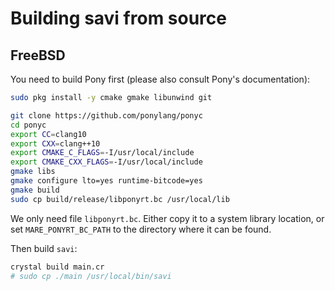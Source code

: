 # Building savi from source

## FreeBSD

You need to build Pony first (please also consult Pony's documentation):

```sh
sudo pkg install -y cmake gmake libunwind git

git clone https://github.com/ponylang/ponyc
cd ponyc
export CC=clang10
export CXX=clang++10
export CMAKE_C_FLAGS=-I/usr/local/include
export CMAKE_CXX_FLAGS=-I/usr/local/include
gmake libs
gmake configure lto=yes runtime-bitcode=yes
gmake build
sudo cp build/release/libponyrt.bc /usr/local/lib
```

We only need file `libponyrt.bc`. Either copy it to a system library location,
or set `MARE_PONYRT_BC_PATH` to the directory where it can be found.

Then build `savi`:

```sh
crystal build main.cr
# sudo cp ./main /usr/local/bin/savi
```
